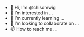 - 👋 Hi, I’m @chisomwig
- 👀 I’m interested in ...
- 🌱 I’m currently learning ...
- 💞️ I’m looking to collaborate on ...
- 📫 How to reach me ...

<!---
chisomwig/chisomwig is a ✨ special ✨ repository because its `README.md` (this file) appears on your GitHub profile.
You can click the Preview link to take a look at your changes.
--->
